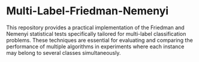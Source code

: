 # Multi-Label-Friedman-Nemenyi
This repository provides a practical implementation of the Friedman and Nemenyi statistical tests specifically tailored for multi-label classification problems. These techniques are essential for evaluating and comparing the performance of multiple algorithms in experiments where each instance may belong to several classes simultaneously.
